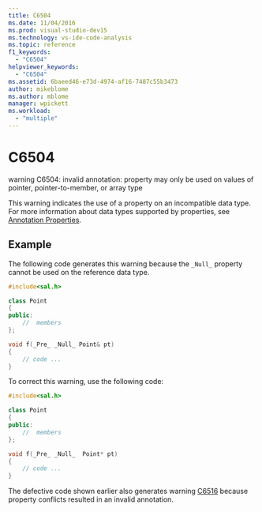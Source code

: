 ```yaml
---
title: C6504
ms.date: 11/04/2016
ms.prod: visual-studio-dev15
ms.technology: vs-ide-code-analysis
ms.topic: reference
f1_keywords:
  - "C6504"
helpviewer_keywords:
  - "C6504"
ms.assetid: 6baeed46-e73d-4974-af16-7487c55b3473
author: mikeblome
ms.author: mblome
manager: wpickett
ms.workload:
  - "multiple"
---
```

# C6504
warning C6504: invalid annotation: property may only be used on values of pointer, pointer-to-member, or array type

 This warning indicates the use of a property on an incompatible data type. For more information about data types supported by properties, see [Annotation Properties](using-sal-annotations-to-reduce-c-cpp-code-defects.md).

## Example
 The following code generates this warning because the `_Null_` property cannot be used on the reference data type.

```cpp
#include<sal.h>

class Point
{
public:
    //  members
};

void f(_Pre_ _Null_ Point& pt)
{
    // code ...
}
```

 To correct this warning, use the following code:

```cpp
#include<sal.h>

class Point
{
public:
    //  members
};

void f(_Pre_ _Null_  Point* pt)
{
    // code ...
}
```

 The defective code shown earlier also generates warning [C6516](../code-quality/c6516.md) because property conflicts resulted in an invalid annotation.
